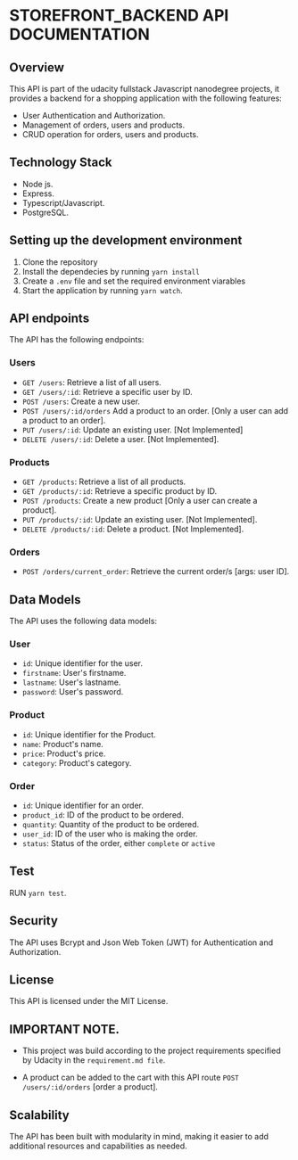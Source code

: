 # STOREFRONT_BACKEND API DOCUMENTATION

## Overview

This API is part of the udacity fullstack Javascript nanodegree projects, it provides a backend for a shopping application with the following features:

* User Authentication and Authorization.
* Management of orders, users and products.
* CRUD operation for orders, users and products.

## Technology Stack

* Node js.
* Express.
* Typescript/Javascript.
* PostgreSQL.

## Setting up the development environment

1. Clone the repository
2. Install the dependecies by running `yarn install`
3. Create a `.env` file and set the required environment viarables
4. Start the application by running `yarn watch`.

## API endpoints

The API has the following endpoints:

### Users

* `GET /users`: Retrieve a list of all users.
* `GET /users/:id`: Retrieve a specific user by ID.
* `POST /users`: Create a new user.
* `POST /users/:id/orders` Add a product to an order. [Only a user can add a product to an order].
* `PUT /users/:id`: Update an existing user. [Not Implemented]
* `DELETE /users/:id`: Delete a user. [Not Implemented].


### Products

* `GET /products`: Retrieve a list of all products.
* `GET /products/:id`: Retrieve a specific product by ID.
* `POST /products`: Create a new product [Only a user can create a product].
* `PUT /products/:id`: Update an existing user. [Not Implemented].
* `DELETE /products/:id`: Delete a product. [Not Implemented].

### Orders
* `POST /orders/current_order`: Retrieve the current order/s  [args: user ID].

## Data Models

The API uses the following data models:

### User

* `id`: Unique identifier for the user.
* `firstname`: User's firstname.
* `lastname`: User's lastname.
* `password`: User's password.

### Product

* `id`: Unique identifier for the Product.
* `name`: Product's name.
* `price`: Product's price.
* `category`: Product's category.

### Order

* `id`: Unique identifier for an order.
* `product_id`: ID of the product to be ordered.
* `quantity`: Quantity of the product to be ordered.
* `user_id`: ID of the user who is making the order.
* `status`: Status of the order, either `complete` or `active`

## Test
RUN `yarn test`.

## Security

The API uses Bcrypt and Json Web Token (JWT) for Authentication and Authorization.

## License

This API is licensed under the MIT License.

## IMPORTANT NOTE.
* This project was build according to the project requirements specified by Udacity in the `requirement.md file`.

* A product can be added to the cart with this API route `POST /users/:id/orders` [order a product].

## Scalability

 The API has been built with modularity in mind, making it easier to add additional resources and capabilities as needed.
